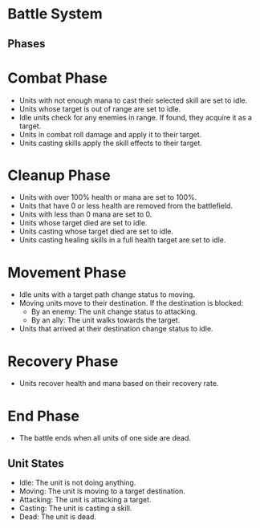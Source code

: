 
# Battle System

## Phases

# Combat Phase

- Units with not enough mana to cast their selected skill are set to idle.
- Units whose target is out of range are set to idle.
- Idle units check for any enemies in range. If found, they acquire it as a target.
- Units in combat roll damage and apply it to their target.
- Units casting skills apply the skill effects to their target.

# Cleanup Phase

- Units with over 100% health or mana are set to 100%.
- Units that have 0 or less health are removed from the battlefield.
- Units with less than 0 mana are set to 0.
- Units whose target died are set to idle.
- Units casting whose target died are set to idle.
- Units casting healing skills in a full health target are set to idle.

# Movement Phase

- Idle units with a target path change status to moving.
- Moving units move to their destination. If the destination is blocked:
  - By an enemy: The unit change status to attacking.
  - By an ally: The unit walks towards the target.
- Units that arrived at their destination change status to idle.

# Recovery Phase

- Units recover health and mana based on their recovery rate.

# End Phase

- The battle ends when all units of one side are dead.

## Unit States

- Idle: The unit is not doing anything.
- Moving: The unit is moving to a target destination.
- Attacking: The unit is attacking a target.
- Casting: The unit is casting a skill.
- Dead: The unit is dead.
